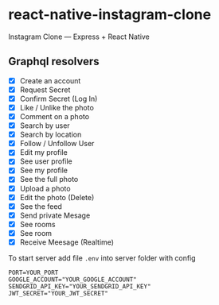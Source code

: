 # react-native-instagram-clone

Instagram Clone — Express + React Native

## Graphql resolvers

- [x] Create an account
- [x] Request Secret
- [x] Confirm Secret (Log In)
- [x] Like / Unlike the photo
- [x] Comment on a photo
- [x] Search by user
- [x] Search by location
- [x] Follow / Unfollow User
- [x] Edit my profile
- [x] See user profile
- [x] See my profile
- [x] See the full photo
- [x] Upload a photo
- [x] Edit the photo (Delete)
- [x] See the feed
- [x] Send private Mesage
- [x] See rooms
- [x] See room
- [x] Receive Meesage (Realtime)

To start server add file `.env` into server folder with config

```
PORT=YOUR_PORT
GOOGLE_ACCOUNT="YOUR_GOOGLE_ACCOUNT"
SENDGRID_API_KEY="YOUR_SENDGRID_API_KEY"
JWT_SECRET="YOUR_JWT_SECRET"
```
